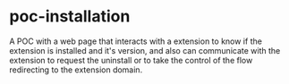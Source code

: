 # poc-installation

A POC with a web page that interacts with a extension to know if the extension is installed and it's version, and also can communicate with the extension to request the uninstall or to take the control of the flow redirecting to the extension domain.
